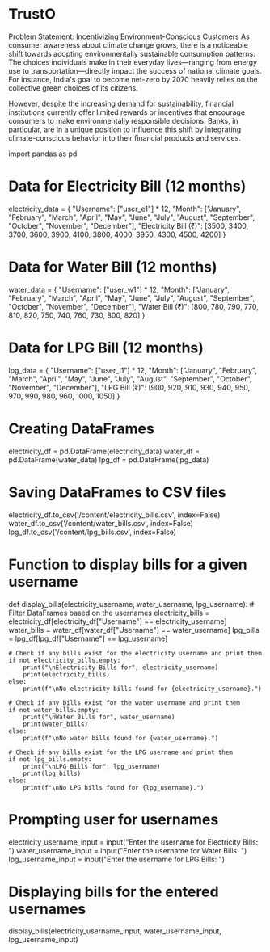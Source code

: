 # TrustO
Problem Statement: Incentivizing Environment-Conscious Customers
As consumer awareness about climate change grows, there is a noticeable shift towards adopting environmentally sustainable consumption patterns. The choices individuals make in their everyday lives—ranging from energy use to transportation—directly impact the success of national climate goals. For instance, India's goal to become net-zero by 2070 heavily relies on the collective green choices of its citizens.

However, despite the increasing demand for sustainability, financial institutions currently offer limited rewards or incentives that encourage consumers to make environmentally responsible decisions. Banks, in particular, are in a unique position to influence this shift by integrating climate-conscious behavior into their financial products and services.<!DOCTYPE html>
<html lang="en">



import pandas as pd

# Data for Electricity Bill (12 months)
electricity_data = {
    "Username": ["user_e1"] * 12,
    "Month": ["January", "February", "March", "April", "May", "June", "July", "August", "September", "October", "November", "December"],
    "Electricity Bill (₹)": [3500, 3400, 3700, 3600, 3900, 4100, 3800, 4000, 3950, 4300, 4500, 4200]
}

# Data for Water Bill (12 months)
water_data = {
    "Username": ["user_w1"] * 12,
    "Month": ["January", "February", "March", "April", "May", "June", "July", "August", "September", "October", "November", "December"],
    "Water Bill (₹)": [800, 780, 790, 770, 810, 820, 750, 740, 760, 730, 800, 820]
}

# Data for LPG Bill (12 months)
lpg_data = {
    "Username": ["user_l1"] * 12,
    "Month": ["January", "February", "March", "April", "May", "June", "July", "August", "September", "October", "November", "December"],
    "LPG Bill (₹)": [900, 920, 910, 930, 940, 950, 970, 990, 980, 960, 1000, 1050]
}

# Creating DataFrames
electricity_df = pd.DataFrame(electricity_data)
water_df = pd.DataFrame(water_data)
lpg_df = pd.DataFrame(lpg_data)

# Saving DataFrames to CSV files
electricity_df.to_csv('/content/electricity_bills.csv', index=False)
water_df.to_csv('/content/water_bills.csv', index=False)
lpg_df.to_csv('/content/lpg_bills.csv', index=False)

# Function to display bills for a given username
def display_bills(electricity_username, water_username, lpg_username):
    # Filter DataFrames based on the usernames
    electricity_bills = electricity_df[electricity_df["Username"] == electricity_username]
    water_bills = water_df[water_df["Username"] == water_username]
    lpg_bills = lpg_df[lpg_df["Username"] == lpg_username]

    # Check if any bills exist for the electricity username and print them
    if not electricity_bills.empty:
        print("\nElectricity Bills for", electricity_username)
        print(electricity_bills)
    else:
        print(f"\nNo electricity bills found for {electricity_username}.")

    # Check if any bills exist for the water username and print them
    if not water_bills.empty:
        print("\nWater Bills for", water_username)
        print(water_bills)
    else:
        print(f"\nNo water bills found for {water_username}.")

    # Check if any bills exist for the LPG username and print them
    if not lpg_bills.empty:
        print("\nLPG Bills for", lpg_username)
        print(lpg_bills)
    else:
        print(f"\nNo LPG bills found for {lpg_username}.")

# Prompting user for usernames
electricity_username_input = input("Enter the username for Electricity Bills: ")
water_username_input = input("Enter the username for Water Bills: ")
lpg_username_input = input("Enter the username for LPG Bills: ")

# Displaying bills for the entered usernames
display_bills(electricity_username_input, water_username_input, lpg_username_input)





